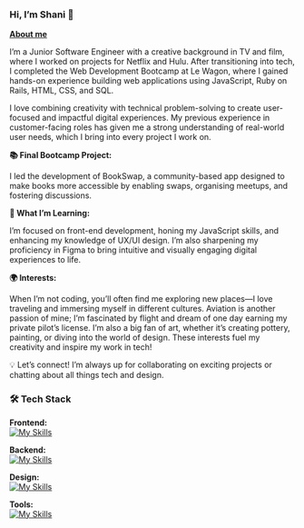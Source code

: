### Hi, I’m Shani 👋


<ins>**About me**</ins>

I’m a Junior Software Engineer with a creative background in TV and film, where I worked on projects for Netflix and Hulu. After transitioning into tech, I completed the Web Development Bootcamp at Le Wagon, where I gained hands-on experience building web applications using JavaScript, Ruby on Rails, HTML, CSS, and SQL.

I love combining creativity with technical problem-solving to create user-focused and impactful digital experiences. My previous experience in customer-facing roles has given me a strong understanding of real-world user needs, which I bring into every project I work on.

**📚 Final Bootcamp Project:**

I led the development of BookSwap, a community-based app designed to make books more accessible by enabling swaps, organising meetups, and fostering discussions.

**🌟 What I’m Learning:**

I’m focused on front-end development, honing my JavaScript skills, and enhancing my knowledge of UX/UI design. I’m also sharpening my proficiency in Figma to bring intuitive and visually engaging digital experiences to life.

**🌍 Interests:**

When I’m not coding, you’ll often find me exploring new places—I love traveling and immersing myself in different cultures. Aviation is another passion of mine; I’m fascinated by flight and dream of one day earning my private pilot’s license. I’m also a big fan of art, whether it’s creating pottery, painting, or diving into the world of design. These interests fuel my creativity and inspire my work in tech!

💡 Let’s connect! I’m always up for collaborating on exciting projects or chatting about all things tech and design.

### 🛠️ Tech Stack  

**Frontend:**  
[![My Skills](https://skillicons.dev/icons?i=js,html,css,bootstrap,sass)](https://skillicons.dev)

**Backend:**  
[![My Skills](https://skillicons.dev/icons?i=ruby,rails,sqlite,postgres)](https://skillicons.dev)

**Design:**  
[![My Skills](https://skillicons.dev/icons?i=figma,ai,ps,pr,xd)](https://skillicons.dev)

**Tools:**  
[![My Skills](https://skillicons.dev/icons?i=git,github,heroku,notion)](https://skillicons.dev)
